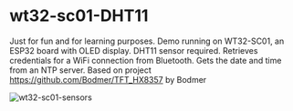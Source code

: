 # wt32-sc01-DHT11
Just for fun and for learning purposes. Demo running on WT32-SC01, an ESP32 board with OLED display. 
DHT11 sensor required. Retrieves credentials for a WiFi connection from Bluetooth. 
Gets the date and time from an NTP server.
Based on project https://github.com/Bodmer/TFT_HX8357 by Bodmer

![wt32-sc01-sensors](https://github.com/movidirect/wt32-sc01-sensors/assets/95722766/ab1819f1-698b-4047-bda6-77c07b702647)

